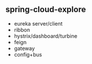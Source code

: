 ## spring-cloud-explore

* eureka server/client
* ribbon
* hystrix/dashboard/turbine
* feign
* gateway
* config+bus
